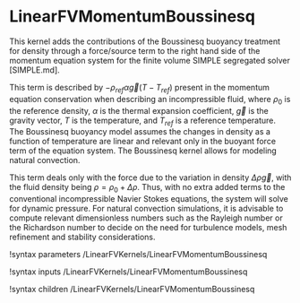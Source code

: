 # LinearFVMomentumBoussinesq

This kernel adds the contributions of the Boussinesq buoyancy treatment for density through a force/source term to the right hand side of the momentum equation system for the finite volume SIMPLE segregated solver [SIMPLE.md].

This term is described by $-\rho_{ref}\alpha\vec{g}(T - T_{ref})$ present in the momentum equation conservation when describing an incompressible fluid, where $\rho_0$ is the reference density, $\alpha$ is the thermal expansion coefficient, $\vec{g}$ is the gravity vector, $T$ is the temperature, and $T_{ref}$ is a reference temperature. The Boussinesq buoyancy model assumes the changes in density as a function of temperature are linear and relevant only in the buoyant force term of the equation system. The Boussinesq kernel allows for modeling natural convection.

This term deals only with the force due to the variation in density $\Delta \rho \vec{g}$, with the fluid density being $\rho = \rho_0+\Delta\rho$. Thus, with no extra added terms to the conventional incompressible Navier Stokes equations, the system will solve for dynamic pressure.
For natural convection simulations, it is advisable to compute relevant dimensionless numbers such as the Rayleigh number or the Richardson number to decide on the need for turbulence models, mesh refinement and stability considerations.

!syntax parameters /LinearFVKernels/LinearFVMomentumBoussinesq

!syntax inputs /LinearFVKernels/LinearFVMomentumBoussinesq

!syntax children /LinearFVKernels/LinearFVMomentumBoussinesq

